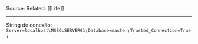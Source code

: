 Source: 
Related: [[Life]]

---

String de conexão: `Server=localhost\MSSQLSERVER01;Database=master;Trusted_Connection=True;`

